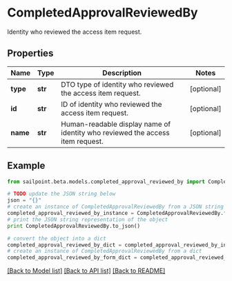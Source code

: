 # CompletedApprovalReviewedBy

Identity who reviewed the access item request.

## Properties

Name | Type | Description | Notes
------------ | ------------- | ------------- | -------------
**type** | **str** | DTO type of identity who reviewed the access item request. | [optional] 
**id** | **str** | ID of identity who reviewed the access item request. | [optional] 
**name** | **str** | Human-readable display name of identity who reviewed the access item request. | [optional] 

## Example

```python
from sailpoint.beta.models.completed_approval_reviewed_by import CompletedApprovalReviewedBy

# TODO update the JSON string below
json = "{}"
# create an instance of CompletedApprovalReviewedBy from a JSON string
completed_approval_reviewed_by_instance = CompletedApprovalReviewedBy.from_json(json)
# print the JSON string representation of the object
print CompletedApprovalReviewedBy.to_json()

# convert the object into a dict
completed_approval_reviewed_by_dict = completed_approval_reviewed_by_instance.to_dict()
# create an instance of CompletedApprovalReviewedBy from a dict
completed_approval_reviewed_by_form_dict = completed_approval_reviewed_by.from_dict(completed_approval_reviewed_by_dict)
```
[[Back to Model list]](../README.md#documentation-for-models) [[Back to API list]](../README.md#documentation-for-api-endpoints) [[Back to README]](../README.md)


